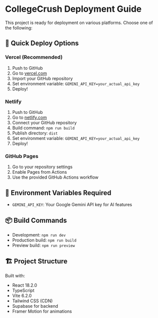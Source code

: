 # CollegeCrush Deployment Guide

This project is ready for deployment on various platforms. Choose one of the following:

## 🚀 Quick Deploy Options

### Vercel (Recommended)
1. Push to GitHub
2. Go to [vercel.com](https://vercel.com)
3. Import your GitHub repository
4. Set environment variable: `GEMINI_API_KEY=your_actual_api_key`
5. Deploy!

### Netlify
1. Push to GitHub
2. Go to [netlify.com](https://netlify.com)
3. Connect your GitHub repository
4. Build command: `npm run build`
5. Publish directory: `dist`
6. Set environment variable: `GEMINI_API_KEY=your_actual_api_key`
7. Deploy!

### GitHub Pages
1. Go to your repository settings
2. Enable Pages from Actions
3. Use the provided GitHub Actions workflow

## 🔧 Environment Variables Required

- `GEMINI_API_KEY`: Your Google Gemini API key for AI features

## 📦 Build Commands

- Development: `npm run dev`
- Production build: `npm run build`
- Preview build: `npm run preview`

## 🏗️ Project Structure

Built with:
- React 18.2.0
- TypeScript
- Vite 6.2.0
- Tailwind CSS (CDN)
- Supabase for backend
- Framer Motion for animations
